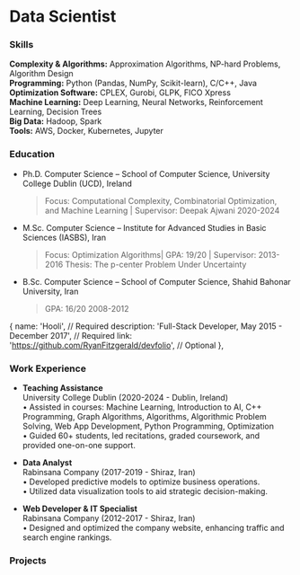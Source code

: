 # Data Scientist
### Skills
**Complexity & Algorithms:** Approximation Algorithms, NP-hard Problems, Algorithm Design<br>
**Programming:** Python (Pandas, NumPy, Scikit-learn), C/C++, Java<br>
**Optimization Software:** CPLEX, Gurobi, GLPK, FICO Xpress<br>
**Machine Learning:** Deep Learning, Neural Networks, Reinforcement Learning, Decision Trees<br>
**Big Data:** Hadoop, Spark<br>
**Tools:** AWS, Docker, Kubernetes, Jupyter<br>

### Education
- Ph.D. Computer Science – School of Computer Science, University College Dublin (UCD),	Ireland
  > Focus: Computational Complexity, Combinatorial Optimization, and Machine Learning | Supervisor: Deepak Ajwani	2020-2024
* M.Sc. Computer Science – Institute for Advanced Studies in Basic Sciences (IASBS),	Iran
  > Focus: Optimization Algorithms| GPA: 19/20 | Supervisor: 	2013-2016
Thesis: The p-center Problem Under Uncertainty
+ B.Sc. Computer Science – School of Computer Science, Shahid Bahonar University,	Iran
  >GPA: 16/20	2008-2012

{
  name: 'Hooli', // Required
  description: 'Full-Stack Developer, May 2015 - December 2017', // Required
  link: 'https://github.com/RyanFitzgerald/devfolio', // Optional
},
### Work Experience
- **Teaching Assistance**	 <br>
University College Dublin	  (2020-2024 -  Dublin, Ireland) <br/>
•	Assisted in courses: Machine Learning, Introduction to AI, C++ Programming, Graph Algorithms, Algorithms, Algorithmic Problem Solving, Web App Development, Python Programming, Optimization <br/>
•	Guided 60+ students, led recitations, graded coursework, and provided one-on-one support.<br/>
* **Data Analyst**	<br/>
Rabinsana Company	(2017-2019 - Shiraz, Iran) <br/>
•	Developed predictive models to optimize business operations.<br/>
•	Utilized data visualization tools to aid strategic decision-making.<br/>
+ **Web Developer & IT Specialist**<br/>
Rabinsana Company	(2012-2017 - Shiraz, Iran)<br/>
•	Designed and optimized the company website, enhancing traffic and search engine rankings.


### Projects 
